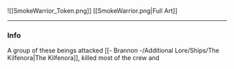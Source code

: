 ![[SmokeWarrior_Token.png]]
[[SmokeWarrior.png|Full Art]]

---
### Info
A group of these beings attacked [[- Brannon -/Additional Lore/Ships/The Kilfenora|The Kilfenora]], killed most of the crew and 